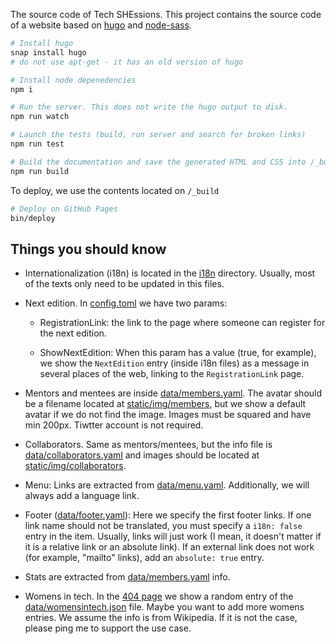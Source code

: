 The source code of Tech SHEssions. This project contains the source code of a website based on [hugo](https://github.com/gohugoio) and [node-sass](https://github.com/sass/node-sass). 

```bash
# Install hugo
snap install hugo
# do not use apt-get - it has an old version of hugo

# Install node depenedencies
npm i

# Run the server. This does not write the hugo output to disk. 
npm run watch

# Launch the tests (build, run server and search for broken links)
npm run test

# Build the documentation and save the generated HTML and CSS into /_build
npm run build
```

To deploy, we use the contents located on `/_build`

```bash
# Deploy on GitHub Pages
bin/deploy
```

## Things you should know

- Internationalization (i18n) is located in the [i18n](i18n) directory. Usually, most of the texts only need to be updated in this files.

- Next edition. In [config.toml](config.toml) we have two params:

  - RegistrationLink: the link to the page where someone can register for the next edition.

  - ShowNextEdition: When this param has a value (true, for example), we show the `NextEdition` entry (inside i18n files) as a message in several places of the web, linking to the `RegistrationLink` page.

- Mentors and mentees are inside [data/members.yaml](data/members.yaml). The avatar should be a filename located at [static/img/members](static/img/members), but we show a default avatar if we do not find the image. Images must be squared and have min 200px. Tiwtter account is not required.

- Collaborators. Same as mentors/mentees, but the info file is [data/collaborators.yaml](data/collaborators.yaml) and images should be located at [static/img/collaborators](static/img/collaborators).

- Menu: Links are extracted from [data/menu.yaml](data.yaml). Additionally, we will always add a language link.

- Footer ([data/footer.yaml](data/footer.yaml)): Here we specify the first footer links. If one link name should not be translated, you must specify a `i18n: false` entry in the item. Usually, links will just work (I mean, it doesn't matter if it is a relative link or an absolute link). If an external link does not work (for example, "mailto" links), add an `absolute: true` entry.

- Stats are extracted from [data/members.yaml](data/members.yaml) info.

- Womens in tech. In the [404 page](layouts/404.html) we show a random entry of the [data/womensintech.json](data/womensintech.json) file. Maybe you want to add more womens entries. We assume the info is from Wikipedia. If it is not the case, please ping me to support the use case.
